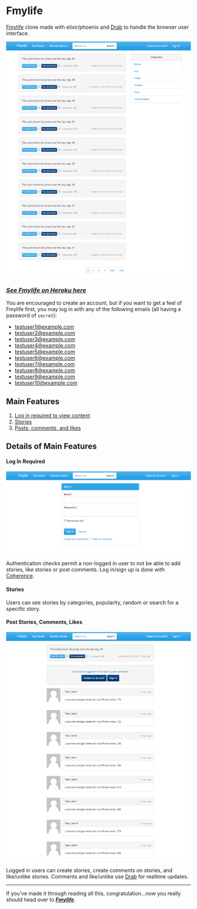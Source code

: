 # Fmylife

[Fmylife](https://elixir-fmylife-clone.herokuapp.com/ "Fmylife") clone made with elixir/phoenix and [Drab](https://github.com/grych/drab "Drab") to handle the browser user interface.

![Fmylife Homepage](/readme-img/homepage.png "Fmylife Homepage")

### [_See Fmylife on Heroku here_](https://elixir-fmylife-clone.herokuapp.com/ "Fmylife")

You are encouraged to create an account, but if you want to get a feel of Fmylife first, you may log in with any of the following emails (all having a password of `secret`):

- testuser1@example.com
- testuser2@example.com
- testuser3@example.com
- testuser4@example.com
- testuser5@example.com
- testuser6@example.com
- testuser7@example.com
- testuser8@example.com
- testuser9@example.com
- testuser10@example.com


## Main Features

1. [Log in required to view content](#log-in-required "Log In Required")
1. [Stories](#stories "Stories")
1. [Posts, comments, and likes](#posts-comments-likes "Posts, Comments, Likes")

## Details of Main Features

#### Log In Required

![Fmylife Log in Page](/readme-img/login.png "Fmylife Log in Page")

Authentication checks permit a non-logged in user to not be able to add stories, like stories or post comments. Log in/sign up is done with [Coherence](https://github.com/smpallen99/coherence "Coherence").

#### Stories

Users can see stories by categories, popularity, random or search for a specific story.


#### Post Stories, Comments, Likes

![Fmylife Show Page](/readme-img/show.png "Fmylife Show Page")

Logged in users can create stories, create comments on stories, and like/unlike stories. Comments and like/unlike use [Drab](https://github.com/grych/drab "Drab") for realtime updates.

---

If you've made it through reading all this, congratulation...now you really should head over to [**_Fmylife_**](https://elixir-fmylife-clone.herokuapp.com/ "Fmylife").
